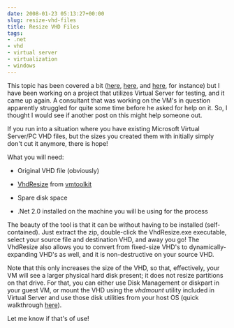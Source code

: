 ```yaml
---
date: 2008-01-23 05:13:27+00:00
slug: resize-vhd-files
title: Resize VHD Files
tags:
- .net
- vhd
- virtual server
- virtualization
- windows
---
```


This topic has been covered a bit ([here](http://blogs.msdn.com/chrisfie/archive/2007/04/19/vhdresizer-a-great-tool-for-resizing-vhd-files.aspx), [here](http://blogs.msdn.com/virtual_pc_guy/archive/2007/03/12/vhd-resizer-resize-and-convert-your-virtual-hard-disks.aspx), and [here](http://autosponge.spaces.live.com/blog/cns!D7F85948C20F0293!247.entry), for instance) but I have been working on a project that utilizes Virtual Server for testing, and it came up again. A consultant that was working on the VM's in question apparently struggled for quite some time before he asked for help on it. So, I thought I would see if another post on this might help someone out.

If you run into a situation where you have existing Microsoft Virtual Server/PC VHD files, but the sizes you created them with initially simply don't cut it anymore, there is hope!

What you will need:



	
  * Original VHD file (obviously)

	
  * [VhdResize](http://vmtoolkit.com/files/folders/converters/entry87.aspx) from [vmtoolkit](http://www.vmtoolkit.com)

	
  * Spare disk space

	
  * .Net 2.0 installed on the machine you will be using for the process


The beauty of the tool is that it can be without having to be installed (self-contained). Just extract the zip, double-click the VhdResize.exe executable, select your source file and destination VHD, and away you go! The VhdResize also allows you to convert from fixed-size VHD's to dynamically-expanding VHD's as well, and it is non-destructive on your source VHD.

Note that this only increases the size of the VHD, so that, effectively, your VM will see a larger physical hard disk present; it does not resize partitions on that drive. For that, you can either use Disk Management or diskpart in your guest VM, or mount the VHD using the _vhdmount_ utility included in Virtual Server and use those disk utilities from your host OS (quick walkthrough [here](http://autosponge.spaces.live.com/blog/cns!D7F85948C20F0293!247.entry)).

Let me know if that's of use!
